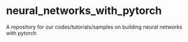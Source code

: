 # neural_networks_with_pytorch
A repository for our codes/tutorials/samples on building neural networks with pytorch
